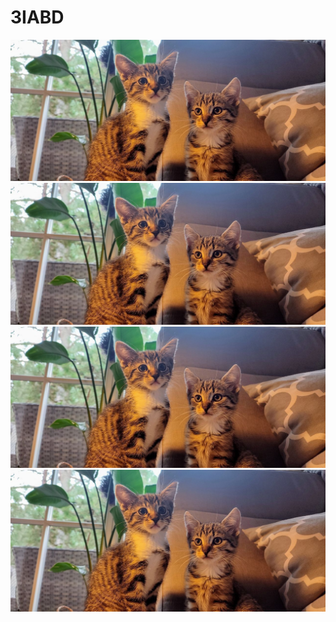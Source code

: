 # 3IABD
![Chat aléatoire](cat.jpg)
![Chat aléatoire](cat.jpg)
![Chat aléatoire](cat.jpg)
![Chat aléatoire](cat.jpg)

